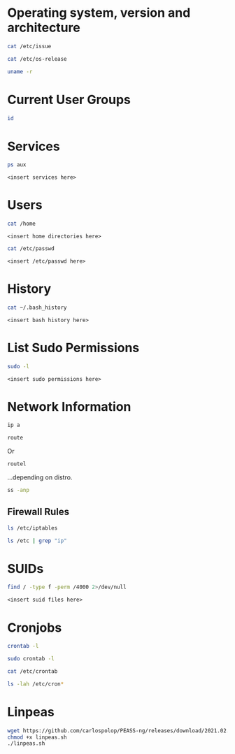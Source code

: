 # Operating system, version and architecture
```bash
cat /etc/issue
```
```bash
cat /etc/os-release
```
```bash
uname -r
```
# Current User Groups
```bash
id
```
# Services
```bash
ps aux
```
```
<insert services here>
```
# Users
```bash
cat /home
```
```
<insert home directories here>
```
```bash
cat /etc/passwd
```
```
<insert /etc/passwd here>
```
# History
```bash
cat ~/.bash_history
```
```
<insert bash history here>
```
# List Sudo Permissions
```bash
sudo -l
```
```
<insert sudo permissions here>
```
# Network Information
```bash
ip a
```
```bash
route
```
Or
```bash
routel
```
...depending on distro.
```bash
ss -anp
```
## Firewall Rules
```bash
ls /etc/iptables
```
```bash
ls /etc | grep "ip"
```
# SUIDs
```bash
find / -type f -perm /4000 2>/dev/null
```
```
<insert suid files here>
```

# Cronjobs
```bash
crontab -l
```
```bash
sudo crontab -l
```
```bash
cat /etc/crontab
```
```bash
ls -lah /etc/cron*
```
# Linpeas
```bash
wget https://github.com/carlospolop/PEASS-ng/releases/download/2021.02.20/linpeas.sh
chmod +x linpeas.sh
./linpeas.sh
```
